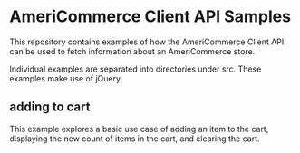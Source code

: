 # AmeriCommerce Client API Samples #

This repository contains examples of how the AmeriCommerce Client API can be used to fetch information about an AmeriCommerce store.

Individual examples are separated into directories under src. These examples make use of jQuery.

## adding to cart ##

This example explores a basic use case of adding an item to the cart, displaying the new count of items in the cart, and clearing the cart.